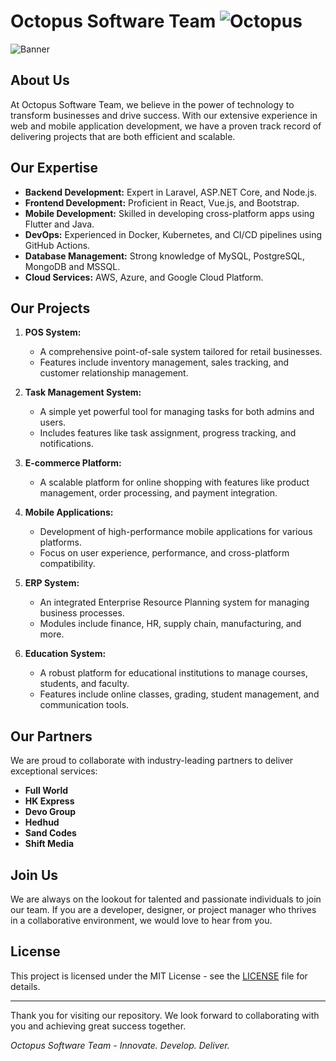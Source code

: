 # Octopus Software Team ![Octopus](https://img.icons8.com/fluency/48/000000/octopus.png)

![Banner](https://scontent.fcai20-2.fna.fbcdn.net/v/t39.30808-6/444468528_122105180024374636_8817917218990748468_n.png?_nc_cat=105&ccb=1-7&_nc_sid=cc71e4&_nc_ohc=xhxPyrkqRS8Q7kNvgF9jsr2&_nc_ht=scontent.fcai20-2.fna&oh=00_AYB2MuTjtPywJRza0ayzCwA6Gii0J8RSsm9rzt0VLpzuQg&oe=668EF473)
## About Us

At Octopus Software Team, we believe in the power of technology to transform businesses and drive success. With our extensive experience in web and mobile application development, we have a proven track record of delivering projects that are both efficient and scalable.

## Our Expertise

- **Backend Development:** Expert in Laravel, ASP.NET Core, and Node.js.
- **Frontend Development:** Proficient in React, Vue.js, and Bootstrap.
- **Mobile Development:** Skilled in developing cross-platform apps using Flutter and Java.
- **DevOps:** Experienced in Docker, Kubernetes, and CI/CD pipelines using GitHub Actions.
- **Database Management:** Strong knowledge of MySQL, PostgreSQL, MongoDB and MSSQL.
- **Cloud Services:** AWS, Azure, and Google Cloud Platform.

## Our Projects

1. **POS System:**
   - A comprehensive point-of-sale system tailored for retail businesses.
   - Features include inventory management, sales tracking, and customer relationship management.

2. **Task Management System:**
   - A simple yet powerful tool for managing tasks for both admins and users.
   - Includes features like task assignment, progress tracking, and notifications.

3. **E-commerce Platform:**
   - A scalable platform for online shopping with features like product management, order processing, and payment integration.

4. **Mobile Applications:**
   - Development of high-performance mobile applications for various platforms.
   - Focus on user experience, performance, and cross-platform compatibility.

5. **ERP System:**
   - An integrated Enterprise Resource Planning system for managing business processes.
   - Modules include finance, HR, supply chain, manufacturing, and more.

6. **Education System:**
   - A robust platform for educational institutions to manage courses, students, and faculty.
   - Features include online classes, grading, student management, and communication tools.

## Our Partners

We are proud to collaborate with industry-leading partners to deliver exceptional services:
- **Full World**
- **HK Express**
- **Devo Group**
- **Hedhud**
- **Sand Codes**
- **Shift Media**

## Join Us

We are always on the lookout for talented and passionate individuals to join our team. If you are a developer, designer, or project manager who thrives in a collaborative environment, we would love to hear from you.

## License

This project is licensed under the MIT License - see the [LICENSE](LICENSE) file for details.

---

Thank you for visiting our repository. We look forward to collaborating with you and achieving great success together.

_Octopus Software Team - Innovate. Develop. Deliver._
